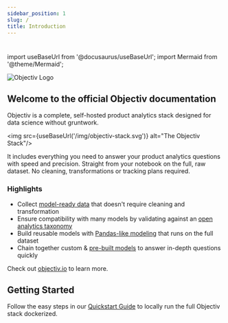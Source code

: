 ```yaml
---
sidebar_position: 1
slug: /
title: Introduction
---
```


# 

import useBaseUrl from '@docusaurus/useBaseUrl';
import Mermaid from '@theme/Mermaid';

![Objectiv Logo](/img/logo-objectiv-large.svg "Objectiv Logo")

## Welcome to the official Objectiv documentation
Objectiv is a complete, self-hosted product analytics stack designed for
data science without gruntwork.

<img src={useBaseUrl('/img/objectiv-stack.svg')} alt="The Objectiv Stack"/>

It includes everything you need to answer your product analytics questions with speed and precision.
Straight from your notebook on the full, raw dataset. No cleaning, transformations or tracking plans required.

### Highlights
* Collect [model-ready data](/tracking/core-concepts/overview.md) that doesn't require cleaning and transformation
* Ensure compatibility with many models by validating against an [open analytics taxonomy](/taxonomy/introduction.md)
* Build reusable models with [Pandas-like modeling](/modeling/intro.mdx) that runs on the full dataset
* Chain together custom & [pre-built models](/modeling/Objectiv/bach_open_taxonomy.ModelHub) to answer in-depth questions quickly

Check out [objectiv.io](https://www.objectiv.io) to learn more.

## Getting Started

Follow the easy steps in our [Quickstart Guide](/home/quickstart-guide.md) to locally run the full Objectiv stack dockerized.
